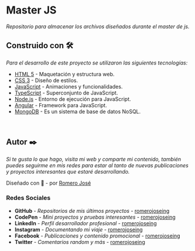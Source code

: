 # Master JS

_Repositorio para almacenar los archivos diseñados durante el master de js._

## Construido con 🛠️

_Para el desarrollo de este proyecto se utilizaron las siguientes tecnologías:_

* [HTML 5](https://es.wikipedia.org/wiki/HTML) - Maquetación y estructura web.
* [CSS 3](https://es.wikipedia.org/wiki/Hoja_de_estilos_en_cascada) - Diseño de estilos.
* [JavaScript](https://es.wikipedia.org/wiki/JavaScript) - Animaciones y funcionalidades.
* [TypeScript](https://www.typescriptlang.org/) - Superconjunto de JavaScript.
* [Node.js](https://nodejs.org/es/) - Entorno de ejecución para JavaScript.
* [Angular](https://angular.io/) - Framework para JavaScript.
* [MongoDB](https://www.mongodb.com/es) - Es un sistema de base de datos NoSQL.

<br>

## Autor ✒️

_Si te gusta lo que hago, visita mi web y comparte mi contenido, también puedes seguirme en mis redes para estar al tanto de nuevas publicaciones y proyectos interesantes que estaré desarrollando._

Diseñado con 💖 - por [Romero José](https://romerojose.com/)

### Redes Sociales

* **GitHub** - *Repositorios de mis últimos proyectos* - [romerojoseing](https://github.com/romerojoseing)
* **CodePen** - *Mini proyectos y pruebas interesantes* - [romerojoseing](https://codepen.io/romerojoseing)
* **LinkedIn** - *Perfil desarrollador profesional* - [romerojoseing](https://www.linkedin.com/in/romerojoseing/)
* **Instagram** - *Documentando mi viaje* - [romerojoseing](https://www.instagram.com/romerojoseing/)
* **Facebook** - *Publicaciones y contenido promocional* - [romerojoseing](https://www.facebook.com/romerojoseing)
* **Twitter** - *Comentarios random y más* - [romerojoseing](https://twitter.com/romerojoseing)